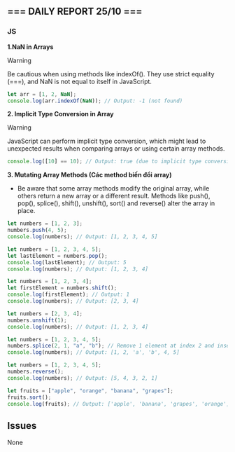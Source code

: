 ## === DAILY REPORT 25/10 ===

### JS

**1.NaN in Arrays**

> [!WARNING]
> Be cautious when using methods like indexOf(). They use strict equality (===), and NaN is not equal to itself in JavaScript.

```javascript
let arr = [1, 2, NaN];
console.log(arr.indexOf(NaN)); // Output: -1 (not found)
```

**2. Implicit Type Conversion in Array**

> [!WARNING]
> JavaScript can perform implicit type conversion, which might lead to unexpected results when comparing arrays or using certain array methods.

```javascript
console.log([10] == 10); // Output: true (due to implicit type conversion)
```

**3. Mutating Array Methods (Các method biến đổi array)**

- Be aware that some array methods modify the original array, while others return a new array or a different result. Methods like push(), pop(), splice(), shift(), unshift(), sort() and reverse() alter the array in place.

```javascript
let numbers = [1, 2, 3];
numbers.push(4, 5);
console.log(numbers); // Output: [1, 2, 3, 4, 5]

let numbers = [1, 2, 3, 4, 5];
let lastElement = numbers.pop();
console.log(lastElement); // Output: 5
console.log(numbers); // Output: [1, 2, 3, 4]

let numbers = [1, 2, 3, 4];
let firstElement = numbers.shift();
console.log(firstElement); // Output: 1
console.log(numbers); // Output: [2, 3, 4]

let numbers = [2, 3, 4];
numbers.unshift(1);
console.log(numbers); // Output: [1, 2, 3, 4]

let numbers = [1, 2, 3, 4, 5];
numbers.splice(2, 1, "a", "b"); // Remove 1 element at index 2 and insert 'a' and 'b'
console.log(numbers); // Output: [1, 2, 'a', 'b', 4, 5]

let numbers = [1, 2, 3, 4, 5];
numbers.reverse();
console.log(numbers); // Output: [5, 4, 3, 2, 1]

let fruits = ["apple", "orange", "banana", "grapes"];
fruits.sort();
console.log(fruits); // Output: ['apple', 'banana', 'grapes', 'orange']
```

## Issues

None
